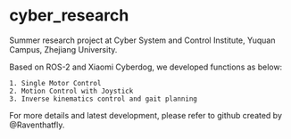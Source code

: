 # cyber_research

Summer research project at Cyber System and Control Institute, Yuquan Campus, Zhejiang University.

Based on ROS-2 and Xiaomi Cyberdog, we developed functions as below:

    1. Single Motor Control
    2. Motion Control with Joystick
    3. Inverse kinematics control and gait planning

For more details and latest development, please refer to github created by @Raventhatfly.
